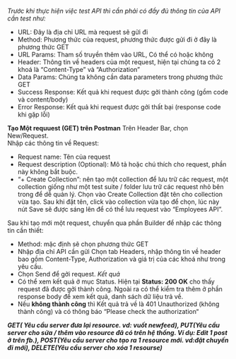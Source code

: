 *Trước khi thực hiện việc test API thì cần phải có đầy đủ thông tin của API cần test như:*   
 - URL: Đây là địa chỉ URL mà request sẽ gửi đi  
- Method: Phương thức của request, phương thức được gửi đi ở đây là phương thức GET
- URL Params: Tham số truyền thêm vào URL, Có thể có hoặc không 
- Header: Thông tin về headers của một request, hiện tại chúng ta có 2 khoá là “Content-Type” và “Authorization”
- Data Params: Chúng ta không cần data parameters trong phương thức GET
- Success Response: Kết quả khi request được gởi thành công (gồm code và content/body)
- Error Response: Kết quả khi request được gởi thất bại (response code khi gặp lỗi)   


**Tạo Một requuest (GET) trên Postman**
Trên Header Bar, chọn New/Request.  
Nhập các thông tin về Request:
- Request name: Tên của request  
- Request description (Optional): Mô tả hoặc chú thích cho request, phần này không bắt buộc.  
- “+ Create Collection”: nên tạo một collection để lưu trữ các request, một collection giống như một test suite / folder lưu trữ các request nhỏ bên trong để dễ quản lý. Chọn vào Create Collection đặt tên cho collection vừa tạo. Sau khi đặt tên, click vào collection vừa tạo để chọn, lúc này nút Save sẽ được sáng lên để có thể lưu request vào “Employees API”.  

Sau khi tạo mới một request, chuyển qua phần Builder để nhập các thông tin cần thiết:  
- Method: mặc định sẽ chọn phương thức GET  
- Nhập địa chỉ API cần gửi
Chọn tab Headers, nhập thông tin về header bao gồm Content-Type, Authorization và giá trị của các khoá như trong yêu cầu.
- Chọn Send để gởi request.
*Kết quả*  
- Có thể xem kết quả ở mục Status. Hiện tại **Status: 200 OK** cho thấy request đã được gởi thành công. Ngoài ra có thể kiểm tra thêm ở phần response body để xem kết quả, danh sách dữ liệu trả về.  
- Nếu **không thành công** thì Kết quả trả về là 401 Unauthorized (không thành công) và có thông báo “Please check the authorization“
  
***GET( Yêu cầu server đưa lại resource. vd: vuốt newfeed),
PUT(Yêu cầu server cho sửa / thêm vào resource đã có trên hệ thống. Ví dụ: Edit 1 post ở trên fb.),
POST(Yêu cầu server cho tạo ra 1 resource mới. vd:đặt chuyến đi mới),
DELETE(Yêu cầu server cho xóa 1 resourse)***


